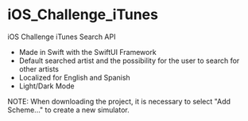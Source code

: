 # iOS_Challenge_iTunes

iOS Challenge iTunes Search API
  - Made in Swift with the SwiftUI Framework
  - Default searched artist and the possibility for the user to search for other artists
  - Localized for English and Spanish
  - Light/Dark Mode

NOTE: When downloading the project, it is necessary to select "Add Scheme..." to create a new simulator.
